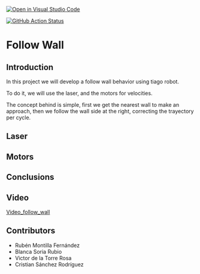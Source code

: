 [![Open in Visual Studio Code](https://classroom.github.com/assets/open-in-vscode-f059dc9a6f8d3a56e377f745f24479a46679e63a5d9fe6f495e02850cd0d8118.svg)](https://classroom.github.com/online_ide?assignment_repo_id=6883687&assignment_repo_type=AssignmentRepo)

[![GitHub Action
Status](https://github.com/Docencia-fmrico/follow_wall_cavros/workflows/main/badge.svg)](https://github.com/Docencia-fmrico/follow_wall_cavros)

# Follow Wall
## Introduction
In this project we will develop a follow wall behavior using tiago robot.

To do it, we will use the laser, and the motors for velocities.

The concept behind is simple, first we get the nearest wall to make an approach, then we follow the wall side at the right, correcting the trayectory per cycle.

## Laser

## Motors

## Conclusions

## Video

[Video_follow_wall](https://urjc-my.sharepoint.com/:v:/g/personal/v_delatorre_2019_alumnos_urjc_es/EfGfeaxClGBBiwwTuLXH_w0BTLgBT-TUQoRV9uln_RQ5NA?e=EVxZuO)



## Contributors
* Rubén Montilla Fernández
* Blanca Soria Rubio
* Victor de la Torre Rosa
* Cristian Sánchez Rodríguez 
